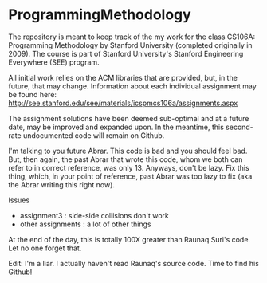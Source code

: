 ProgrammingMethodology
======================


The repository is meant to keep track of the my work for the class CS106A: Programming Methodology by Stanford University 
(completed originally in 2009). The course is part of Stanford University's Stanford Engineering Everywhere (SEE) program.

All initial work relies on the ACM libraries that are provided, but, in the future, that may change.
Information about each individual assignment may be found here:
http://see.stanford.edu/see/materials/icspmcs106a/assignments.aspx

The assignment solutions have been deemed sub-optimal and at a future date, may be improved and expanded upon.
In the meantime, this second-rate undocumented code will remain on Github. 

I'm talking to you future Abrar. This code is bad and you should feel bad. But, then again, the past Abrar that wrote
this code, whom we both can refer to in correct reference, was only 13. Anyways, don't be lazy. Fix this thing, which, 
in your point of reference, past Abrar was too lazy to fix (aka the Abrar writing this right now).

Issues
- assignment3 : side-side collisions don't work
- other assignments : a lot of other things

At the end of the day, this is totally 100X greater than Raunaq Suri's code. Let no one forget that. 

Edit: I'm a liar. I actually haven't read Raunaq's source code. Time to find his Github!
